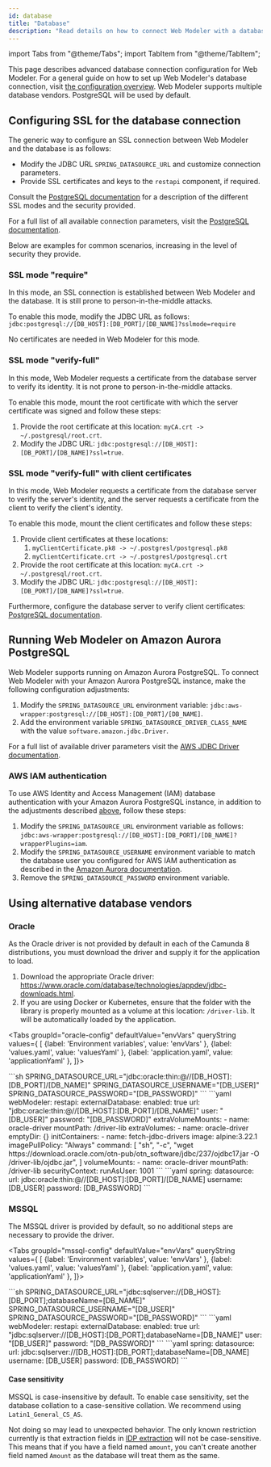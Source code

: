 ```yaml
---
id: database
title: "Database"
description: "Read details on how to connect Web Modeler with a database."
---
```


import Tabs from "@theme/Tabs";
import TabItem from "@theme/TabItem";

This page describes advanced database connection configuration for Web Modeler. For a general guide on how to set up Web Modeler's database connection, visit [the configuration overview](configuration.md#database).
Web Modeler supports multiple database vendors. PostgreSQL will be used by default.

## Configuring SSL for the database connection

The generic way to configure an SSL connection between Web Modeler and the database is as follows:

- Modify the JDBC URL `SPRING_DATASOURCE_URL` and customize connection parameters.
- Provide SSL certificates and keys to the `restapi` component, if required.

Consult the [PostgreSQL documentation](https://jdbc.postgresql.org/documentation/ssl/) for a description
of the different SSL modes and the security provided.

For a full list of all available connection parameters, visit the [PostgreSQL documentation](https://jdbc.postgresql.org/documentation/use/#connection-parameters/).

Below are examples for common scenarios, increasing in the level of security they provide.

### SSL mode "require"

In this mode, an SSL connection is established between Web Modeler and the database. It is still prone to
person-in-the-middle attacks.

To enable this mode, modify the JDBC URL as follows: `jdbc:postgresql://[DB_HOST]:[DB_PORT]/[DB_NAME]?sslmode=require`

No certificates are needed in Web Modeler for this mode.

### SSL mode "verify-full"

In this mode, Web Modeler requests a certificate from the database server to verify its identity. It is not
prone to person-in-the-middle attacks.

To enable this mode, mount the root certificate with which the server certificate was signed and follow these steps:

1. Provide the root certificate at this location: `myCA.crt -> ~/.postgresql/root.crt`.
2. Modify the JDBC URL: `jdbc:postgresql://[DB_HOST]:[DB_PORT]/[DB_NAME]?ssl=true`.

### SSL mode "verify-full" with client certificates

In this mode, Web Modeler requests a certificate from the database server to verify the server's identity, and
the server requests a certificate from the client to verify the client's identity.

To enable this mode, mount the client certificates and follow these steps:

1. Provide client certificates at these locations:
   1. `myClientCertificate.pk8 -> ~/.postgresl/postgresql.pk8`
   2. `myClientCertificate.crt -> ~/.postgresl/postgresql.crt`
2. Provide the root certificate at this location: `myCA.crt -> ~/.postgresql/root.crt`.
3. Modify the JDBC URL: `jdbc:postgresql://[DB_HOST]:[DB_PORT]/[DB_NAME]?ssl=true`.

Furthermore, configure the database server to verify client certificates:
[PostgreSQL documentation](https://www.postgresql.org/docs/current/ssl-tcp.html).

## Running Web Modeler on Amazon Aurora PostgreSQL

Web Modeler supports running on Amazon Aurora PostgreSQL.
To connect Web Modeler with your Amazon Aurora PostgreSQL instance, make the following configuration adjustments:

1. Modify the `SPRING_DATASOURCE_URL` environment variable: `jdbc:aws-wrapper:postgresql://[DB_HOST]:[DB_PORT]/[DB_NAME]`.
2. Add the environment variable `SPRING_DATASOURCE_DRIVER_CLASS_NAME` with the value `software.amazon.jdbc.Driver`.

For a full list of available driver parameters visit the [AWS JDBC Driver documentation](https://github.com/awslabs/aws-advanced-jdbc-wrapper/wiki/UsingTheJdbcDriver#aws-advanced-jdbc-driver-parameters).

### AWS IAM authentication

To use AWS Identity and Access Management (IAM) database authentication with your Amazon Aurora PostgreSQL
instance, in addition to the adjustments described [above](#running-web-modeler-on-amazon-aurora-postgresql), follow these steps:

1. Modify the `SPRING_DATASOURCE_URL` environment variable as follows: `jdbc:aws-wrapper:postgresql://[DB_HOST]:[DB_PORT]/[DB_NAME]?wrapperPlugins=iam`.
2. Modify the `SPRING_DATASOURCE_USERNAME` environment variable to match the database user you configured for AWS IAM authentication as described in the [Amazon Aurora documentation](https://docs.aws.amazon.com/AmazonRDS/latest/AuroraUserGuide/UsingWithRDS.IAMDBAuth.DBAccounts.html#UsingWithRDS.IAMDBAuth.DBAccounts.PostgreSQL).
3. Remove the `SPRING_DATASOURCE_PASSWORD` environment variable.

## Using alternative database vendors

### Oracle

As the Oracle driver is not provided by default in each of the Camunda 8 distributions, you must download the driver and supply it for the application to load.

1. Download the appropriate Oracle driver: https://www.oracle.com/database/technologies/appdev/jdbc-downloads.html.
2. If you are using Docker or Kubernetes, ensure that the folder with the library is properly mounted as a volume at this location: `/driver-lib`. It will be automatically loaded by the application.

<Tabs groupId="oracle-config" defaultValue="envVars" queryString values={
[
{label: 'Environment variables', value: 'envVars' },
{label: 'values.yaml', value: 'valuesYaml' },
{label: 'application.yaml', value: 'applicationYaml' },
]}>

<TabItem value="envVars">
```sh
SPRING_DATASOURCE_URL="jdbc:oracle:thin:@//[DB_HOST]:[DB_PORT]/[DB_NAME]"
SPRING_DATASOURCE_USERNAME="[DB_USER]"
SPRING_DATASOURCE_PASSWORD="[DB_PASSWORD]"
```
</TabItem>
<TabItem value="valuesYaml">
```yaml
webModeler:
  restapi:
    externalDatabase:
      enabled: true
      url: "jdbc:oracle:thin:@//[DB_HOST]:[DB_PORT]/[DB_NAME]"
      user: "[DB_USER]"
      password: "[DB_PASSWORD]"
    extraVolumeMounts:
      - name: oracle-driver
        mountPath: /driver-lib
    extraVolumes:
      - name: oracle-driver
        emptyDir: {}
    initContainers:
      - name: fetch-jdbc-drivers
        image: alpine:3.22.1
        imagePullPolicy: "Always"
        command:
          [
            "sh",
            "-c",
            "wget https://download.oracle.com/otn-pub/otn_software/jdbc/237/ojdbc17.jar -O /driver-lib/ojdbc.jar",
          ]
        volumeMounts:
          - name: oracle-driver
            mountPath: /driver-lib
        securityContext:
          runAsUser: 1001
```
</TabItem>
<TabItem value="applicationYaml">
```yaml
spring:
  datasource:
    url: jdbc:oracle:thin:@//[DB_HOST]:[DB_PORT]/[DB_NAME]
    username: [DB_USER]
    password: [DB_PASSWORD]
```
</TabItem>
</Tabs>

### MSSQL

The MSSQL driver is provided by default, so no additional steps are necessary to provide the driver.

<Tabs groupId="mssql-config" defaultValue="envVars" queryString values={
[
{label: 'Environment variables', value: 'envVars' },
{label: 'values.yaml', value: 'valuesYaml' },
{label: 'application.yaml', value: 'applicationYaml' },
]}>

<TabItem value="envVars">
```sh
SPRING_DATASOURCE_URL="jdbc:sqlserver://[DB_HOST]:[DB_PORT];databaseName=[DB_NAME]"
SPRING_DATASOURCE_USERNAME="[DB_USER]"
SPRING_DATASOURCE_PASSWORD="[DB_PASSWORD]"
```
</TabItem>
<TabItem value="valuesYaml">
```yaml
webModeler:
  restapi:
    externalDatabase:
      enabled: true
      url: "jdbc:sqlserver://[DB_HOST]:[DB_PORT];databaseName=[DB_NAME]"
      user: "[DB_USER]"
      password: "[DB_PASSWORD]"
```
</TabItem>
<TabItem value="applicationYaml">
```yaml
spring:
  datasource:
    url: jdbc:sqlserver://[DB_HOST]:[DB_PORT];databaseName=[DB_NAME]
    username: [DB_USER]
    password: [DB_PASSWORD]
```
</TabItem>
</Tabs>

#### Case sensitivity

MSSQL is case-insensitive by default. To enable case sensitivity, set the database collation to a case-sensitive collation. We recommend using `Latin1_General_CS_AS`.

Not doing so may lead to unexpected behavior.
The only known restriction currently is that extraction fields in [IDP extraction](../../../../../components/modeler/web-modeler/idp/idp-unstructured-extraction.md#extract-fields) will not be case-sensitive.
This means that if you have a field named `amount`, you can't create another field named `Amount` as the database will treat them as the same.
